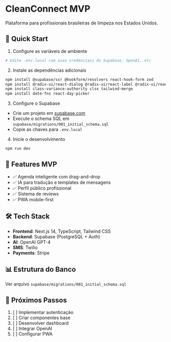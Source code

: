 # CleanConnect MVP

Plataforma para profissionais brasileiras de limpeza nos Estados Unidos.

## 🚀 Quick Start

1. Configure as variáveis de ambiente
```bash
# Edite .env.local com suas credenciais do Supabase, OpenAI, etc
```

2. Instale as dependências adicionais
```bash
npm install @supabase/ssr @hookform/resolvers react-hook-form zod
npm install @radix-ui/react-dialog @radix-ui/react-label @radix-ui/react-slot
npm install class-variance-authority clsx tailwind-merge
npm install date-fns react-day-picker
```

3. Configure o Supabase
- Crie um projeto em [supabase.com](https://supabase.com)
- Execute o schema SQL em `supabase/migrations/001_initial_schema.sql`
- Copie as chaves para `.env.local`

4. Inicie o desenvolvimento
```bash
npm run dev
```

## 📱 Features MVP

- ✅ Agenda inteligente com drag-and-drop
- ✅ IA para tradução e templates de mensagens
- ✅ Perfil público profissional
- ✅ Sistema de reviews
- ✅ PWA mobile-first

## 🛠️ Tech Stack

- **Frontend**: Next.js 14, TypeScript, Tailwind CSS
- **Backend**: Supabase (PostgreSQL + Auth)
- **AI**: OpenAI GPT-4
- **SMS**: Twilio
- **Payments**: Stripe

## 📊 Estrutura do Banco

Ver arquivo `supabase/migrations/001_initial_schema.sql`

## 🎯 Próximos Passos

1. [ ] Implementar autenticação
2. [ ] Criar componentes base
3. [ ] Desenvolver dashboard
4. [ ] Integrar OpenAI
5. [ ] Configurar PWA
